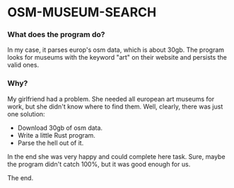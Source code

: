 # OSM-MUSEUM-SEARCH

### What does the program do?
In my case, it parses europ's osm data, which is about 30gb. The program looks for museums with the keyword "art" on their website and persists the valid ones.

### Why?
My girlfriend had a problem. She needed all european art museums for work, but she didn't know where to find them.
Well, clearly, there was just one solution:
- Download 30gb of osm data.
- Write a little Rust program.
- Parse the hell out of it.

In the end she was very happy and could complete here task.
Sure, maybe the program didn't catch 100%, but it was good enough for us.

The end.
